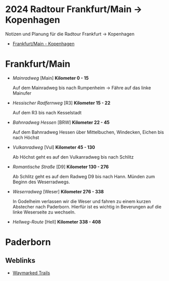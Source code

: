 [modeline]: # ( vim: set fenc=utf-8 filetype=markdown ts=3 sts=3 sw=3 expandtab: )
# 2024 Radtour Frankfurt/Main -> Kopenhagen

Notizen und Planung für die Radtour Frankfurt -> Kopenhagen

- [Frankfurt/Main - Kopenhagen](https://bkrtr.de/2cOzM)

Frankfurt/Main
==============

- *Mainradweg* [Main] __Kilometer 0 - 15__

   Auf dem Mainradweg bis nach Rumpenheim -> Fähre auf das linke Mainufer

- *Hessischer Radfernweg* [R3] __Kilometer 15 - 22__
   
   Auf dem R3 bis nach Kesselstadt

- *Bahnradweg Hessen* [BRW] __Kilometer 22 - 45__
   
   Auf dem Bahnradweg Hessen über Mittelbuchen, Windecken, Eichen bis nach Höchst

- *Vulkanradweg* [Vul] __Kilometer 45 - 130__
   
   Ab Höchst geht es auf den Vulkanradweg bis nach Schlitz

- *Romantische Straße* [D9] __Kilometer 130 - 276__
   
   Ab Schlitz geht es auf dem Radweg D9 bis nach Hann. Münden zum Beginn des Weserradwegs.

- *Weserradweg* [Weser] __Kilometer 276 - 338__
   
   In Godelheim verlassen wir die Weser und fahren zu einem kurzen Abstecher nach Paderborn.
   Hierfür ist es wichtig in Beverungen auf die linke Weserseite zu wechseln.

- *Hellweg-Route* [Hell] __Kilometer 338 - 408__


Paderborn
=========

## Weblinks

- [Waymarked Trails](https://cycling.waymarkedtrails.org/#)
